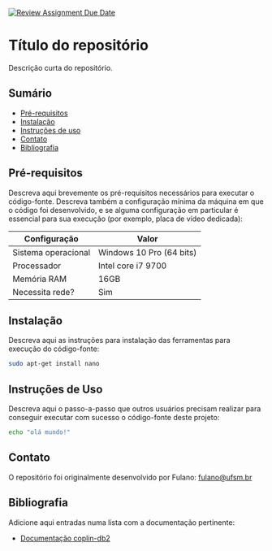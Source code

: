 [![Review Assignment Due Date](https://classroom.github.com/assets/deadline-readme-button-22041afd0340ce965d47ae6ef1cefeee28c7c493a6346c4f15d667ab976d596c.svg)](https://classroom.github.com/a/BJmkW5Ih)
# Título do repositório

Descrição curta do repositório.

## Sumário

* [Pré-requisitos](#pré-requisitos)
* [Instalação](#instalação)
* [Instruções de uso](#instruções-de-uso)
* [Contato](#contato)
* [Bibliografia](#bibliografia)

## Pré-requisitos

Descreva aqui brevemente os pré-requisitos necessários para executar o código-fonte. Descreva também
a configuração mínima da máquina em que o código foi desenvolvido, e se alguma configuração em particular é essencial
para sua execução (por exemplo, placa de vídeo dedicada):

| Configuração        | Valor                    |
|---------------------|--------------------------|
| Sistema operacional | Windows 10 Pro (64 bits) |
| Processador         | Intel core i7 9700       |
| Memória RAM         | 16GB                     |
| Necessita rede?     | Sim                      |


## Instalação

Descreva aqui as instruções para instalação das ferramentas para execução do código-fonte: 

```bash
sudo apt-get install nano
```

## Instruções de Uso

Descreva aqui o passo-a-passo que outros usuários precisam realizar para conseguir executar com sucesso o código-fonte
deste projeto:

```bash
echo "olá mundo!"
```

## Contato

O repositório foi originalmente desenvolvido por Fulano: [fulano@ufsm.br]()

## Bibliografia

Adicione aqui entradas numa lista com a documentação pertinente:

* [Documentação coplin-db2](https://pypi.org/project/coplin-db2/)